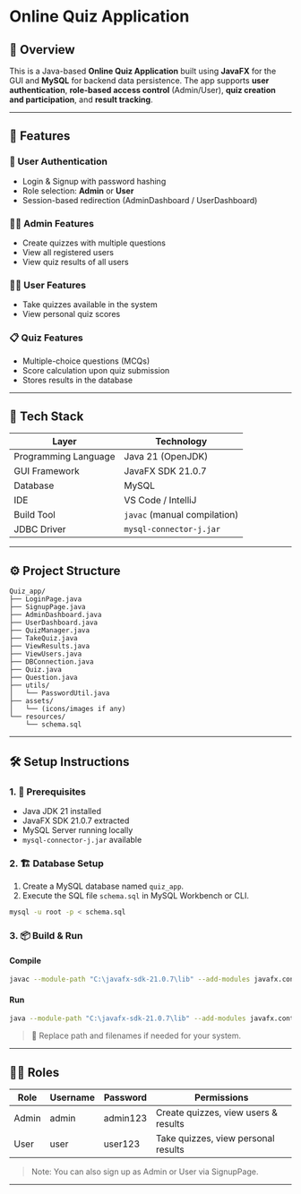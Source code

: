 # Online Quiz Application


## 📌 Overview
This is a Java-based **Online Quiz Application** built using **JavaFX** for the GUI and **MySQL** for backend data persistence. The app supports **user authentication**, **role-based access control** (Admin/User), **quiz creation and participation**, and **result tracking**.

---

## 🎯 Features

### 👥 User Authentication
- Login & Signup with password hashing
- Role selection: **Admin** or **User**
- Session-based redirection (AdminDashboard / UserDashboard)

### 🧑‍💼 Admin Features
- Create quizzes with multiple questions
- View all registered users
- View quiz results of all users

### 🙋‍♂️ User Features
- Take quizzes available in the system
- View personal quiz scores

### 📋 Quiz Features
- Multiple-choice questions (MCQs)
- Score calculation upon quiz submission
- Stores results in the database

---

## 🧰 Tech Stack

| Layer        | Technology    |
|--------------|----------------|
| Programming Language | Java 21 (OpenJDK) |
| GUI Framework | JavaFX SDK 21.0.7 |
| Database     | MySQL |
| IDE          | VS Code / IntelliJ |
| Build Tool   | `javac` (manual compilation) |
| JDBC Driver  | `mysql-connector-j.jar` |

---

## ⚙️ Project Structure

```
Quiz_app/
├── LoginPage.java
├── SignupPage.java
├── AdminDashboard.java
├── UserDashboard.java
├── QuizManager.java
├── TakeQuiz.java
├── ViewResults.java
├── ViewUsers.java
├── DBConnection.java
├── Quiz.java
├── Question.java
├── utils/
│   └── PasswordUtil.java
├── assets/
│   └── (icons/images if any)
└── resources/
    └── schema.sql
```

---

## 🛠️ Setup Instructions

### 1. 🧩 Prerequisites
- Java JDK 21 installed
- JavaFX SDK 21.0.7 extracted
- MySQL Server running locally
- `mysql-connector-j.jar` available

### 2. 🏗️ Database Setup
1. Create a MySQL database named `quiz_app`.
2. Execute the SQL file `schema.sql` in MySQL Workbench or CLI.

```bash
mysql -u root -p < schema.sql
```

### 3. 📦 Build & Run

#### Compile
```bash
javac --module-path "C:\javafx-sdk-21.0.7\lib" --add-modules javafx.controls,javafx.fxml -cp ".;mysql-connector-j.jar" *.java
```

#### Run
```bash
java --module-path "C:\javafx-sdk-21.0.7\lib" --add-modules javafx.controls,javafx.fxml -cp ".;mysql-connector-j.jar" LoginPage
```

> 🔁 Replace path and filenames if needed for your system.

---

## 👩‍💻 Roles

| Role   | Username | Password | Permissions |
|--------|----------|----------|-------------|
| Admin  | admin    | admin123 | Create quizzes, view users & results |
| User   | user     | user123  | Take quizzes, view personal results |

> Note: You can also sign up as Admin or User via SignupPage.

---

